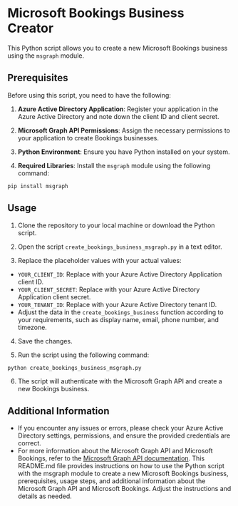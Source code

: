# Microsoft Bookings Business Creator

This Python script allows you to create a new Microsoft Bookings business using the `msgraph` module.

## Prerequisites

Before using this script, you need to have the following:

1. **Azure Active Directory Application**: Register your application in the Azure Active Directory and note down the client ID and client secret.

2. **Microsoft Graph API Permissions**: Assign the necessary permissions to your application to create Bookings businesses.

3. **Python Environment**: Ensure you have Python installed on your system.

4. **Required Libraries**: Install the `msgraph` module using the following command:
```
pip install msgraph
```

## Usage

1. Clone the repository to your local machine or download the Python script.

2. Open the script `create_bookings_business_msgraph.py` in a text editor.

3. Replace the placeholder values with your actual values:
- `YOUR_CLIENT_ID`: Replace with your Azure Active Directory Application client ID.
- `YOUR_CLIENT_SECRET`: Replace with your Azure Active Directory Application client secret.
- `YOUR_TENANT_ID`: Replace with your Azure Active Directory tenant ID.
- Adjust the data in the `create_bookings_business` function according to your requirements, such as display name, email, phone number, and timezone.

4. Save the changes.

5. Run the script using the following command:

```
python create_bookings_business_msgraph.py
```

6. The script will authenticate with the Microsoft Graph API and create a new Bookings business.

## Additional Information

- If you encounter any issues or errors, please check your Azure Active Directory settings, permissions, and ensure the provided credentials are correct.
- For more information about the Microsoft Graph API and Microsoft Bookings, refer to the [Microsoft Graph API documentation](https://docs.microsoft.com/en-us/graph/api/overview?view=graph-rest-beta).
This README.md file provides instructions on how to use the Python script with the msgraph module to create a new Microsoft Bookings business, prerequisites, usage steps, and additional information about the Microsoft Graph API and Microsoft Bookings. Adjust the instructions and details as needed.